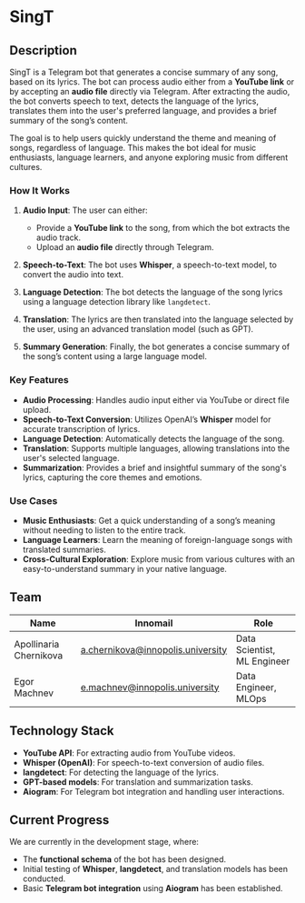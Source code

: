 # SingT

## Description

SingT is a Telegram bot that generates a concise summary of any song, based on
its lyrics. The bot can process audio either from a **YouTube link** or by
accepting an **audio file** directly via Telegram. After extracting the audio,
the bot converts speech to text, detects the language of the lyrics, translates
them into the user's preferred language, and provides a brief summary of the
song’s content.

The goal is to help users quickly understand the theme and meaning of songs,
regardless of language. This makes the bot ideal for music enthusiasts, language
learners, and anyone exploring music from different cultures.

### How It Works

1. **Audio Input**: The user can either:
   - Provide a **YouTube link** to the song, from which the bot extracts the
     audio track.
   - Upload an **audio file** directly through Telegram.

2. **Speech-to-Text**: The bot uses **Whisper**, a speech-to-text model, to
   convert the audio into text.

3. **Language Detection**: The bot detects the language of the song lyrics using
   a language detection library like `langdetect`.

4. **Translation**: The lyrics are then translated into the language selected by
   the user, using an advanced translation model (such as GPT).

5. **Summary Generation**: Finally, the bot generates a concise summary of the
   song’s content using a large language model.

### Key Features

- **Audio Processing**: Handles audio input either via YouTube or direct file
  upload.
- **Speech-to-Text Conversion**: Utilizes OpenAI’s **Whisper** model for
  accurate transcription of lyrics.
- **Language Detection**: Automatically detects the language of the song.
- **Translation**: Supports multiple languages, allowing translations into the
  user's selected language.
- **Summarization**: Provides a brief and insightful summary of the song's
  lyrics, capturing the core themes and emotions.

### Use Cases

- **Music Enthusiasts**: Get a quick understanding of a song’s meaning without
  needing to listen to the entire track.
- **Language Learners**: Learn the meaning of foreign-language songs with
  translated summaries.
- **Cross-Cultural Exploration**: Explore music from various cultures with an
  easy-to-understand summary in your native language.

## Team

| Name                   | Innomail                          | Role                        |
|------------------------| --------------------------------- | --------------------------- |
| Apollinaria Chernikova | a.chernikova@innopolis.university | Data Scientist, ML Engineer |
| Egor Machnev           | e.machnev@innopolis.university    | Data Engineer, MLOps        |

## Technology Stack

- **YouTube API**: For extracting audio from YouTube videos.
- **Whisper (OpenAI)**: For speech-to-text conversion of audio files.
- **langdetect**: For detecting the language of the lyrics.
- **GPT-based models**: For translation and summarization tasks.
- **Aiogram**: For Telegram bot integration and handling user interactions.

## Current Progress

We are currently in the development stage, where:

- The **functional schema** of the bot has been designed.
- Initial testing of **Whisper**, **langdetect**, and translation models has
  been conducted.
- Basic **Telegram bot integration** using **Aiogram** has been established.
